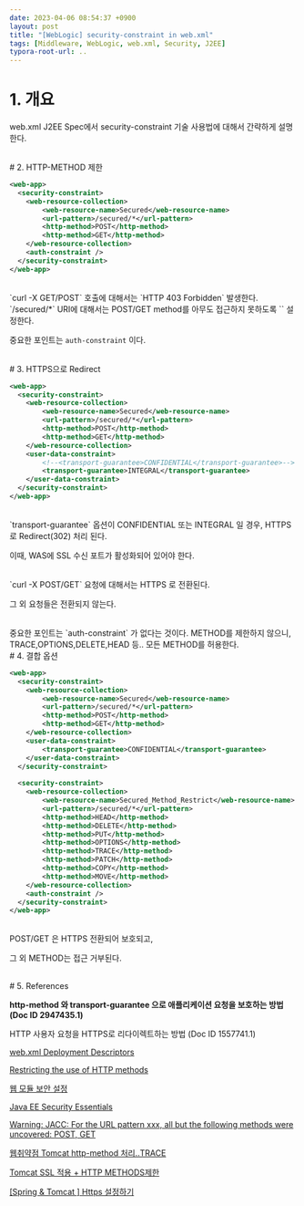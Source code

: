 ```yaml
---
date: 2023-04-06 08:54:37 +0900
layout: post
title: "[WebLogic] security-constraint in web.xml"
tags: [Middleware, WebLogic, web.xml, Security, J2EE]
typora-root-url: ..
---
```


# 1. 개요

web.xml J2EE Spec에서 security-constraint 기술 사용법에 대해서 간략하게 설명한다.

<br>
# 2. HTTP-METHOD 제한

```xml
<web-app>
  <security-constraint>
    <web-resource-collection>
        <web-resource-name>Secured</web-resource-name>
        <url-pattern>/secured/*</url-pattern>
        <http-method>POST</http-method>
		<http-method>GET</http-method>
    </web-resource-collection>
	<auth-constraint />
  </security-constraint>
</web-app>
```

<br>
`curl -X GET/POST` 호출에 대해서는 `HTTP 403 Forbidden` 발생한다.

<br>
`/secured/*` URI에 대해서는 POST/GET method를 아무도 접근하지 못하도록 `<auth-constraint />` 설정한다.

중요한 포인트는 `auth-constraint` 이다.

<br>
# 3. HTTPS으로 Redirect

```xml
<web-app>
  <security-constraint>
    <web-resource-collection>
        <web-resource-name>Secured</web-resource-name>
        <url-pattern>/secured/*</url-pattern>
        <http-method>POST</http-method>
		<http-method>GET</http-method>
    </web-resource-collection>
    <user-data-constraint>
        <!--<transport-guarantee>CONFIDENTIAL</transport-guarantee>-->
        <transport-guarantee>INTEGRAL</transport-guarantee>
    </user-data-constraint>
  </security-constraint>
</web-app>
```

<br>
`transport-guarantee` 옵션이 CONFIDENTIAL 또는 INTEGRAL 일 경우, HTTPS 로 Redirect(302) 처리 된다.

이때, WAS에 SSL 수신 포트가 활성화되어 있어야 한다.

<br>
`curl -X POST/GET` 요청에 대해서는 HTTPS 로 전환된다.

그 외 요청들은 전환되지 않는다.

<br>
중요한 포인트는 `auth-constraint` 가 없다는 것이다. METHOD를 제한하지 않으니, TRACE,OPTIONS,DELETE,HEAD 등.. 모든 METHOD를 허용한다.

<br>
# 4. 결합 옵션

```xml
<web-app>
  <security-constraint>
    <web-resource-collection>
        <web-resource-name>Secured</web-resource-name>
        <url-pattern>/secured/*</url-pattern>
        <http-method>POST</http-method>
		<http-method>GET</http-method>
    </web-resource-collection>
    <user-data-constraint>
        <transport-guarantee>CONFIDENTIAL</transport-guarantee>
    </user-data-constraint>
  </security-constraint>
  
  <security-constraint>
    <web-resource-collection>
        <web-resource-name>Secured_Method_Restrict</web-resource-name>
        <url-pattern>/secured/*</url-pattern>
        <http-method>HEAD</http-method>
        <http-method>DELETE</http-method>
        <http-method>PUT</http-method>
        <http-method>OPTIONS</http-method>
        <http-method>TRACE</http-method>
        <http-method>PATCH</http-method>
        <http-method>COPY</http-method>
        <http-method>MOVE</http-method>
    </web-resource-collection>
    <auth-constraint />
  </security-constraint>
</web-app>
```

<br>
POST/GET 은 HTTPS 전환되어 보호되고,

그 외 METHOD는 접근 거부된다.

<br>
# 5. References

**http-method 와 transport-guarantee 으로 애플리케이션 요청을 보호하는 방법 (Doc ID 2947435.1)**

HTTP 사용자 요청을 HTTPS로 리다이렉트하는 방법 (Doc ID 1557741.1)

[web.xml Deployment Descriptors](https://docs.oracle.com/en/middleware/fusion-middleware/weblogic-server/12.2.1.4/scprg/thin_client.html#GUID-ED32AA9B-6BB4-4B61-A68E-84659B7947D7)

[Restricting the use of HTTP methods](https://www.ibm.com/docs/en/odm/8.10?topic=methods-restricting-use-http)

[웹 모듈 보안 설정](https://technet.tmaxsoft.com/upload/download/online/jeus/pver-20150722-000001/security/chapter_application_module_security_setup.html#sect_webmodule_security_setup)

[Java EE Security Essentials](https://dzone.com/refcardz/getting-started-java-ee)

[Warning: JACC: For the URL pattern xxx, all but the following methods were uncovered: POST, GET](https://stackoverflow.com/questions/27431243/warning-jacc-for-the-url-pattern-xxx-all-but-the-following-methods-were-uncov)

[웹취약점 Tomcat http-method 처리..TRACE](https://hulbo.tistory.com/36)

[Tomcat SSL 적용 + HTTP METHODS제한](https://junjunrecord.tistory.com/97)

[[Spring & Tomcat ] Https 설정하기](https://hellowk1.blogspot.com/2015/04/spring-tomcat-https.html)
